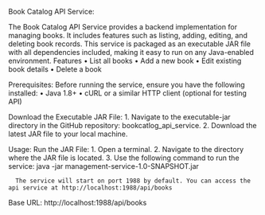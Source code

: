 Book Catalog API Service:

The Book Catalog API Service provides a backend implementation for managing books. It includes features such as listing, adding, editing, and deleting book records. This service is packaged as an executable JAR file with all dependencies included, making it easy to run on any Java-enabled environment.
Features
	•	List all books
	•	Add a new book
	•	Edit existing book details
	•	Delete a book
 
Prerequisites:
Before running the service, ensure you have the following installed:
	•	Java 1.8+
	•	cURL or a similar HTTP client (optional for testing API)

Download the Executable JAR File:
	1.	Navigate to the executable-jar directory in the GitHub repository: bookcatlog_api_service.
	2.	Download the latest JAR file to your local machine.
 
 Usage:
Run the JAR File:
	1.	Open a terminal.
	2.	Navigate to the directory where the JAR file is located.
	3.	Use the following command to run the service:
      java -jar management-service-1.0-SNAPSHOT.jar

      The service will start on port 1988 by default. You can access the api service at http://localhost:1988/api/books
      
Base URL: http://localhost:1988/api/books


      




